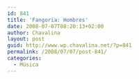 ```yaml
---
id: 841
title: 'Fangoria: Hombres'
date: 2008-07-07T08:20:13+02:00
author: Chavalina
layout: post
guid: http://www.wp.chavalina.net/?p=841
permalink: /2008/07/07/post-841/
categories:
  - Música
---
```

<object width="425" height="344"><param name="movie" value="http://www.youtube.com/v/UMVT1uycTQ4&hl=en&fs=1"><param name="allowFullScreen" value="true"><embed src="http://www.youtube.com/v/UMVT1uycTQ4&hl=en&fs=1" type="application/x-shockwave-flash" allowfullscreen="true" width="425" height="344"><noembed> <br />
Hay hombres que se mueven, hay hombres que se agitan, hay hombres que no existen,<br />
hay hombres que no gritan, hay hombres que respiran, hay hombres que se ahogan,<br />
hay hombres que ocultan la verdad, hay hombres que roban.<br />
Hay quién apuesta fuerte y decide quererte,<br />
sabiendo lo fácil que resulta perderte,<br />
sabes que siempre estaré cerca de ti.<br />
Hay hombres que te compran, hay hombres que se venden,<br />
hay hombres que recuerdan, hay hombres que mienten,<br />
hay hombres que prefieren no hablar, hay hombres que no entienden.<br />
Hay quién no tiene suerte y prefiere, engañarte, sabiendo lo fácil que resulta ganarte.<br />
Sabes que nunca me iré lejos de ti.<br />
Tienes que aprender a resistir, tienes que vivir, esto no lo tengo esto no lo hay,<br />
esto no lo quiero y esto que me das.<br />
Hay quién apuesta fuerte y decide quererte,<br />
sabiendo lo fácil que resulta perderte,<br />
Sabes que siempre estaré cerca de ti.<br />
Hay quién no tiene suerte y prefiere engañarte, sabiendo lo fácil qué resulta ganarte.<br />
Sabes que nunca me iré lejos de ti.<br />
Hoy hay luna llena y un hombre camina por ella, Hoy hay luna llena y un hombre camina por ella.</noembed></object>